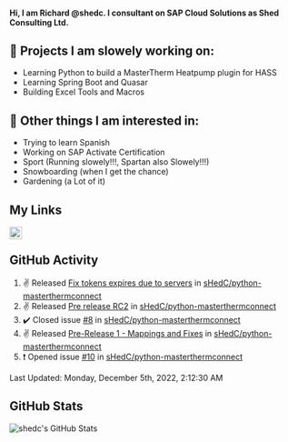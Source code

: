 #### Hi, I am Richard @shedc. I consultant on SAP Cloud Solutions as Shed Consulting Ltd.

## 👋 Projects I am slowely working on:
- Learning Python to build a MasterTherm Heatpump plugin for HASS
- Learning Spring Boot and Quasar
- Building Excel Tools and Macros

## 👀 Other things I am interested in:
- Trying to learn Spanish
- Working on SAP Activate Certification
- Sport (Running slowely!!!, Spartan also Slowely!!!)
- Snowboarding (when I get the chance)
- Gardening (a Lot of it)

## My Links
[<img align="left" alt="shedc | LinkedIn" width="22px" src="https://cdn.jsdelivr.net/npm/simple-icons@v3/icons/linkedin.svg" />][linkedin]

<br/>

## GitHub Activity
<!--RECENT_ACTIVITY:start-->
1. ✌️ Released [Fix tokens expires due to servers](https://github.com/sHedC/python-masterthermconnect/releases/tag/1.1.0-rc3) in [sHedC/python-masterthermconnect](https://github.com/sHedC/python-masterthermconnect)
2. ✌️ Released [Pre release RC2](https://github.com/sHedC/python-masterthermconnect/releases/tag/1.1.0-rc2) in [sHedC/python-masterthermconnect](https://github.com/sHedC/python-masterthermconnect)
3. ✔️ Closed issue [#8](https://github.com/sHedC/python-masterthermconnect/issues/8) in [sHedC/python-masterthermconnect](https://github.com/sHedC/python-masterthermconnect)
4. ✌️ Released [Pre-Release 1 - Mappings and Fixes](https://github.com/sHedC/python-masterthermconnect/releases/tag/1.1.0-rc1) in [sHedC/python-masterthermconnect](https://github.com/sHedC/python-masterthermconnect)
5. ❗️ Opened issue [#10](https://github.com/sHedC/python-masterthermconnect/issues/10) in [sHedC/python-masterthermconnect](https://github.com/sHedC/python-masterthermconnect)
<!--RECENT_ACTIVITY:end-->
<!--RECENT_ACTIVITY:last_update-->
Last Updated: Monday, December 5th, 2022, 2:12:30 AM
<!--RECENT_ACTIVITY:last_update_end-->

## GitHub Stats
<img align="left" alt="shedc's GitHub Stats" src="https://github-readme-stats.vercel.app/api?username=shedc&show_icons=true&hide_title=true" />

[linkedin]: https://www.linkedin.com/in/richard-holmes-3314251/
